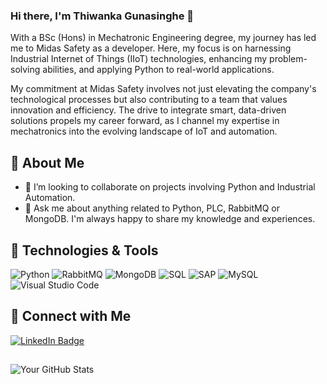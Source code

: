 ### Hi there, I'm Thiwanka Gunasinghe 👋

With a BSc (Hons) in Mechatronic Engineering degree, my journey has led me to Midas Safety as a developer. Here, my focus is on harnessing Industrial Internet of Things (IIoT) technologies, enhancing my problem-solving abilities, and applying Python to real-world applications.

My commitment at Midas Safety involves not just elevating the company's technological processes but also contributing to a team that values innovation and efficiency. The drive to integrate smart, data-driven solutions propels my career forward, as I channel my expertise in mechatronics into the evolving landscape of IoT and automation.

## 🚀 About Me
- 👯 I’m looking to collaborate on projects involving Python and Industrial Automation.
- 💬 Ask me about anything related to Python, PLC, RabbitMQ or MongoDB. I'm always happy to share my knowledge and experiences.
  
  
## 🔧 Technologies & Tools

![Python](https://img.shields.io/badge/python-3670A0?style=flat&logo=python&logoColor=ffdd54)
![RabbitMQ](https://img.shields.io/badge/-rabbitmq-%23FF6600?style=flat&logo=rabbitmq&logoColor=white)
![MongoDB](https://img.shields.io/badge/-MongoDB-13aa52?style=flat&logo=mongodb&logoColor=white)
![SQL](https://img.shields.io/badge/-SQL-000?&logo=MySQL&logoColor=4479A1)
![SAP](https://img.shields.io/badge/-SAP-0FAAFF?style=flat&logo=sap&logoColor=white)
![MySQL](https://shields.io/badge/MySQL-lightgrey?logo=mysql&style=plastic&logoColor=white&labelColor=blue)
![Visual Studio Code](https://img.shields.io/badge/-VS%20Code-007ACC?style=flat&logo=visual-studio-code&logoColor=white)

## 🤝 Connect with Me
[![LinkedIn Badge](https://img.shields.io/badge/LinkedIn-blue?style=for-the-badge&logo=linkedin&logoColor=white)](https://www.linkedin.com/in/thiwanka-gunasinghe/)

<!--
**ps-codings/ps-codings** is a ✨ _special_ ✨ repository because its `README.md` (this file) appears on your GitHub profile.

Here are some ideas to get you started:

- 🔭 I’m currently working on ...
- 🌱 I’m currently learning ...
- 👯 I’m looking to collaborate on ...
- 🤔 I’m looking for help with ...
- 💬 Ask me about ...
- 📫 How to reach me: ...
- 😄 Pronouns: ...
- ⚡ Fun fact: ...
-->

##
![Your GitHub Stats](https://github-readme-stats.vercel.app/api?username=thiwankaMerge&show_icons=true&theme=blue)

